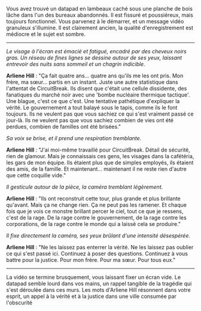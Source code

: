 Vous avez trouvé un datapad en lambeaux caché sous une planche de bois lâche dans l'un des bureaux abandonnés. Il est fissuré et poussiéreux, mais toujours fonctionnel. Vous parvenez à le démarrer, et un message vidéo granuleux s'illumine. Il est clairement ancien, la qualité d'enregistrement est médiocre et le sujet est sombre.

---

_Le visage à l'écran est émacié et fatigué, encadré par des cheveux noirs gras. Un réseau de fines lignes se dessine autour de ses yeux, laissant entrevoir des nuits sans sommeil et un chagrin indicible._

**Arliene Hill** : "Ça fait quatre ans... quatre ans qu'ils me les ont pris. Mon frère, ma sœur... partis en un instant. Juste une autre statistique dans l'attentat de CircuitBreak. Ils disent que c'était une cellule dissidente, des fanatiques du marché noir avec une 'bombe nucléaire thermique tactique'. Une blague, c'est ce que c'est. Une tentative pathétique d'expliquer la vérité. Le gouvernement a tout balayé sous le tapis, comme ils le font toujours. Ils ne veulent pas que vous sachiez ce qui s'est vraiment passé ce jour-là. Ils ne veulent pas que vous sachiez combien de vies ont été perdues, combien de familles ont été brisées."

_Sa voix se brise, et il prend une respiration tremblante._

**Arliene Hill** : "J'ai moi-même travaillé pour CircuitBreak. Détail de sécurité, rien de glamour. Mais je connaissais ces gens, les visages dans la cafétéria, les gars de mon équipe. Ils étaient plus que de simples employés, ils étaient des amis, de la famille. Et maintenant... maintenant il ne reste rien d'autre que cette coquille vide."

_Il gesticule autour de la pièce, la caméra tremblant légèrement._

**Arliene Hill** : "Ils ont reconstruit cette tour, plus grande et plus brillante qu'avant. Mais ça ne change rien. Ça ne peut pas les ramener. Et chaque fois que je vois ce monstre brillant percer le ciel, tout ce que je ressens, c'est de la rage. De la rage contre le gouvernement, de la rage contre les corporations, de la rage contre le monde qui a laissé cela se produire."

_Il fixe directement la caméra, ses yeux brûlant d'une intensité désespérée._

**Arliene Hill** : "Ne les laissez pas enterrer la vérité. Ne les laissez pas oublier ce qui s'est passé ici. Continuez à poser des questions. Continuez à vous battre pour la justice. Pour mon frère. Pour ma sœur. Pour tous eux."

---

La vidéo se termine brusquement, vous laissant fixer un écran vide. Le datapad semble lourd dans vos mains, un rappel tangible de la tragédie qui s'est déroulée dans ces murs. Les mots d'Arliene Hill résonnent dans votre esprit, un appel à la vérité et à la justice dans une ville consumée par l'obscurité
